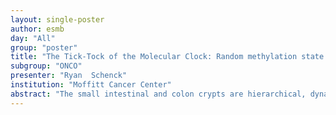```yaml
---
layout: single-poster
author: esmb
day: "All"
group: "poster"
title: "The Tick-Tock of the Molecular Clock: Random methylation state changes inform homeostasis in the intestinal crypt"
subgroup: "ONCO"
presenter: "Ryan  Schenck"
institution: "Moffitt Cancer Center"
abstract: "The small intestinal and colon crypts are hierarchical, dynamic systems. Small numbers of stem cells give rise to daughter cells which proliferate within the transient amplifying zone, giving rise to a differentiated cell population. Stem cell numbers are constant, but survival is stochastic because divisions may result in renewal, expansion, or extinction. This hierarchy is largely maintained even in the face of disease and early dysplasias, where the microenvironment strives to re-establish homeostasis. Surprisingly, little is known about the stem cell numbers within these crypts. We use a distribution of CpG sites taken from four individual crypts across 60 patients to integrate with a statistical fitting approach and an agent based mechanistic model of the homeostatic crypt. Using this integrative approach we are better able to understand the dynamics of the stem cell pool. Most notably, using this method we can determine the number of stem cells and estimation of the error rates associated with DNA methyltransferase during cell division. The model splits the crypt into two compartments, the base and body of the crypt, and incorporates base pair resolution genomes and CpG sites. We calibrate our exclamatory bowel model with normal human small intestinal and colon crypt data using Approximate Bayesian Computation. This approach provides numerous insights into the dynamics of aging and underlying diseases within human crypts. The model can also be used to investigate why small intestinal crypts rarely develop cancers while colon cancer is frequently seen."
---
```

